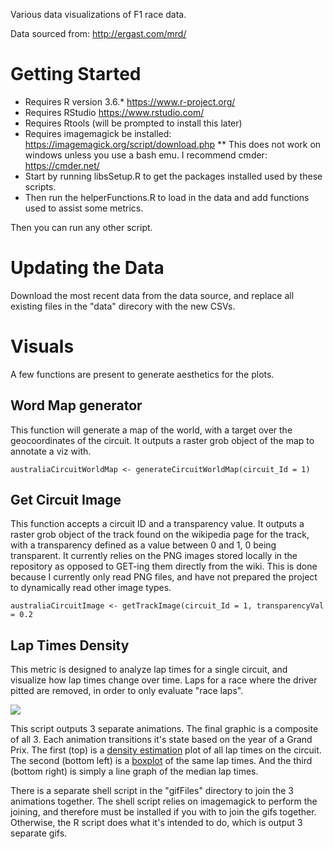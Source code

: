 Various data visualizations of F1 race data.

Data sourced from: http://ergast.com/mrd/

# Getting Started

* Requires R version 3.6.* https://www.r-project.org/
* Requires RStudio https://www.rstudio.com/
* Requires Rtools (will be prompted to install this later)
* Requires imagemagick be installed: https://imagemagick.org/script/download.php
** This does not work on windows unless you use a bash emu. I recommend cmder: https://cmder.net/
* Start by running libsSetup.R to get the packages installed used by these scripts.
* Then run the helperFunctions.R to load in the data and add functions used to assist some metrics.

Then you can run any other script.

# Updating the Data

Download the most recent data from the data source, and replace all existing files in the "data" direcory with the new CSVs.

# Visuals

A few functions are present to generate aesthetics for the plots. 
## Word Map generator
This function will generate a map of the world, with a target over the geocoordinates of the circuit. 
It outputs a raster grob object of the map to annotate a viz with. 

`australiaCircuitWorldMap <- generateCircuitWorldMap(circuit_Id = 1)`

## Get Circuit Image
This function accepts a circuit ID and a transparency value. 
It outputs a raster grob object of the track found on the wikipedia page for the track, with a transparency defined as a value between 0 and 1, 0 being transparent. 
It currently relies on the PNG images stored locally in the repository as opposed to GET-ing them directly from the wiki. 
This is done because I currently only read PNG files, and have not prepared the project to dynamically read other image types. 

`australiaCircuitImage <- getTrackImage(circuit_Id = 1, transparencyVal = 0.2`

## Lap Times Density
This metric is designed to analyze lap times for a single circuit, and visualize how lap times change over time. 
Laps for a race where the driver pitted are removed, in order to only evaluate "race laps".

![](lapTimeDensity_Monaco.gif)

This script outputs 3 separate animations. 
The final graphic is a composite of all 3. 
Each animation transitions it's state based on the year of a Grand Prix.
The first (top) is a [density estimation](https://en.wikipedia.org/wiki/Density_estimation) plot of all lap times on the circuit. 
The second (bottom left) is a [boxplot](https://en.wikipedia.org/wiki/Box_plot) of the same lap times. 
And the third (bottom right) is simply a line graph of the median lap times.

There is a separate shell script in the "gifFiles" directory to join the 3 animations together. 
The shell script relies on imagemagick to perform the joining, and therefore must be installed if you with to join the gifs together. 
Otherwise, the R script does what it's intended to do, which is output 3 separate gifs.
